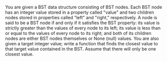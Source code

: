 You are given a BST data structure consisting of BST nodes. 
Each BST node has an integer value stored in a property called "value" and two children nodes stored in properties called "left" 
and "right," respectively. A node is said to be a BST node if and only if it satisfies the BST property: 
its value is strictly greater than the values of every node to its left; its value is less than or equal to 
the values of every node to its right; and both of its children nodes are either BST nodes themselves or None 
(null) values. You are also given a target integer value; write a function that finds the closest value to 
that target value contained in the BST. Assume that there will only be one closest value.

